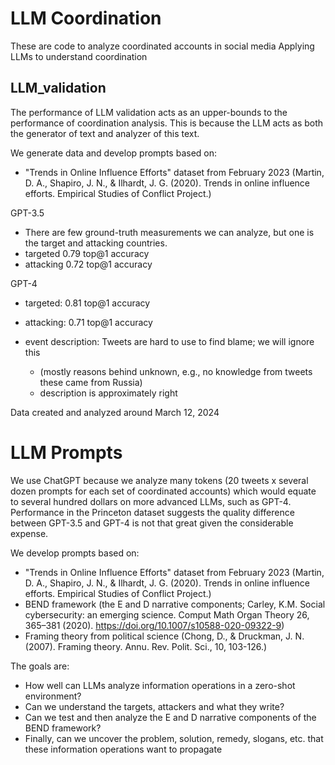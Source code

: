 # LLM Coordination

These are code to analyze coordinated accounts in social media
Applying LLMs to understand coordination

## LLM_validation 
The performance of LLM validation acts as an upper-bounds to the performance of coordination analysis. This is because the LLM acts as both the generator of text and analyzer of this text.

We generate data and develop prompts based on:
- "Trends in Online Influence Efforts" dataset from February 2023 (Martin, D. A., Shapiro, J. N., & Ilhardt, J. G. (2020). Trends in online influence efforts. Empirical Studies of Conflict Project.)


GPT-3.5
- There are few ground-truth measurements we can analyze, but one is the target and attacking countries. 
-  targeted 0.79 top@1 accuracy
-  attacking 0.72 top@1 accuracy

GPT-4
- targeted: 0.81 top@1 accuracy
-  attacking: 0.71 top@1 accuracy


-  event description: Tweets are hard to use to find blame; we will ignore this
   - (mostly reasons behind unknown, e.g., no knowledge from tweets these came from Russia) 
   - description is approximately right

Data created and analyzed around March 12, 2024

# LLM Prompts
We use ChatGPT because we analyze many tokens (20 tweets x several dozen prompts for each set of coordinated accounts) which would equate to several hundred dollars on more advanced LLMs, such as GPT-4. Performance in the Princeton dataset suggests the quality difference between GPT-3.5 and GPT-4 is not that great given the considerable expense.

We develop prompts based on:
- "Trends in Online Influence Efforts" dataset from February 2023 (Martin, D. A., Shapiro, J. N., & Ilhardt, J. G. (2020). Trends in online influence efforts. Empirical Studies of Conflict Project.)
- BEND framework (the E and D narrative components; Carley, K.M. Social cybersecurity: an emerging science. Comput Math Organ Theory 26, 365–381 (2020). https://doi.org/10.1007/s10588-020-09322-9)
- Framing theory from political science (Chong, D., & Druckman, J. N. (2007). Framing theory. Annu. Rev. Polit. Sci., 10, 103-126.)

The goals are:
- How well can LLMs analyze information operations in a zero-shot environment?
- Can we understand the targets, attackers and what they write?
- Can we test and then analyze the E and D narrative components of the BEND framework?
- Finally, can we uncover the problem, solution, remedy, slogans, etc. that these information operations want to propagate
